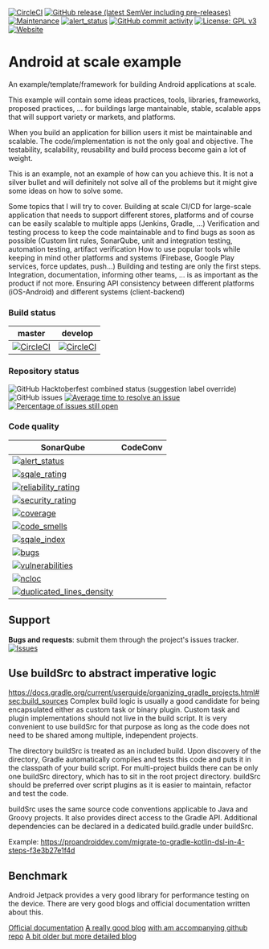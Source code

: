 [![CircleCI][circleCiStatusBadge]][circleCiUrl]     [![GitHub release (latest SemVer including pre-releases)][gitHubRelease]][gitHubReleaseUrl]       [![Maintenance][isMaintained]][gitHubActivityUrl]      [![alert_status][alertStatusBadge]][sonarCloudUrl]     [![GitHub commit activity][gitHubActivityBadge]][gitHubActivityUrl]     [![License: GPL v3][licenceBadge]][licenceUrl]      [![Website][websiteBadge]][websiteUrl]

# Android at scale example
An example/template/framework for building Android applications at scale.

This example will contain some ideas practices, tools, libraries, frameworks, proposed practices, ... for buildings large mantainable, stable, scalable apps that will support variety or markets, and platforms.

When you build an application for billion users it mist be maintainable and scalable. The code/implementation is not the only goal and objective. The testability, scalability, reusability and build process become gain a lot of weight. 

This is an example, not an example of how can you achieve this. It is not a silver bullet and will definitely not solve all of the problems but it might give some ideas on how to solve some. 

Some topics that I will try to cover.
Building at scale CI/CD for large-scale application that needs to support different stores, platforms and of course can be easily scalable to multiple apps (Jenkins, Gradle, ...)
Verification and testing process to keep the code maintainable and to find bugs as soon as possible (Custom lint rules, SonarQube, unit and integration testing, automation testing, artifact verification
How to use popular tools while keeping in mind other platforms and systems (Firebase, Google Play services, force updates, push...)
Building and testing are only the first steps. Integration, documentation, informing other teams, ... is as important as the product if not more.
Ensuring API consistency between different platforms (iOS-Android) and different systems (client-backend)



### Build status
| master | develop |
|--|--|
| [![CircleCI][circleCiMasterStatus]][circleCiMaster] | [![CircleCI][circleCiDevelopStatus]][CircleCiDevelop] |



### Repository status

![GitHub Hacktoberfest combined status (suggestion label override)](https://img.shields.io/github/hacktoberfest/2019/aljosamrak/android-at-scale-example?logo=GitHub&style=plastic)
![GitHub issues](https://img.shields.io/github/issues/aljosamrak/android-at-scale-example?style=plastic)
[![Average time to resolve an issue](http://isitmaintained.com/badge/resolution/aljosamrak/android-at-scale-example.svg)](http://isitmaintained.com/project/aljosamrak/android-at-scale-example "Average time to resolve an issue")
[![Percentage of issues still open](http://isitmaintained.com/badge/open/aljosamrak/android-at-scale-example.svg)](http://isitmaintained.com/project/aljosamrak/android-at-scale-example "Percentage of issues still open")



### Code quality
| SonarQube | CodeConv |
|--|--|
| [![alert_status][alertStatusBadge]][sonarCloudUrl] | |
| [![sqale_rating][sqaleRatingBadge]][sonarCloudUrl] | |
| [![reliability_rating][reliabilityRatingBadge]][sonarCloudUrl] | |
| [![security_rating][securityRatingBadge]][sonarCloudUrl] | |
| [![coverage][coverageBadge]][sonarCloudUrl] | |
| [![code_smells][codeSmellsBadge]][sonarCloudUrl] | |
| [![sqale_index][sqaleIndexBadge]][sonarCloudUrl] | |
| [![bugs][bugsBadge]][sonarCloudUrl] | |
| [![vulnerabilities][vulnerabilitiesBadge]][sonarCloudUrl] | |
| [![ncloc][nclocBadge]][sonarCloudUrl] | |
| [![duplicated_lines_density][duplicatedLinesDensityBadge]][sonarCloudUrl] | |




##  Support
__Bugs and requests__: submit them through the project's issues tracker.<br>
[![Issues](http://img.shields.io/github/issues/USER/REPO.svg)][gitHubIssuesUrl]




## Use buildSrc to abstract imperative logic
https://docs.gradle.org/current/userguide/organizing_gradle_projects.html#sec:build_sources 
Complex build logic is usually a good candidate for being encapsulated either as custom task or binary plugin. Custom task and plugin implementations should not live in the build script. It is very convenient to use buildSrc for that purpose as long as the code does not need to be shared among multiple, independent projects.

The directory buildSrc is treated as an included build. Upon discovery of the directory, Gradle automatically compiles and tests this code and puts it in the classpath of your build script. For multi-project builds there can be only one buildSrc directory, which has to sit in the root project directory. buildSrc should be preferred over script plugins as it is easier to maintain, refactor and test the code.

buildSrc uses the same source code conventions applicable to Java and Groovy projects. It also provides direct access to the Gradle API. Additional dependencies can be declared in a dedicated build.gradle under buildSrc.

Example: https://proandroiddev.com/migrate-to-gradle-kotlin-dsl-in-4-steps-f3e3b27e1f4d


## Benchmark
Android Jetpack provides a very good library for performance testing on the device. There are very good blogs and official documentation written about this.

[Official documentation](https://developer.android.com/studio/profile/benchmark)
[A really good blog](https://tech.olx.com/android-jetpack-benchmark-json-parsers-performance-1e76031a296b) [with am accompanying github repo](https://github.com/mootazltaief/android-json-benchmark)
[A bit older but more detailed blog](https://blog.mindorks.com/improving-android-app-performance-with-benchmarking)

<!--
    Reference-style links
-->

<!-- CircleCi URL -->
[circleCiUrl]: https://circleci.com/gh/aljosamrak/android-at-scale-example
[circleCiMaster]: https://circleci.com/gh/aljosamrak/android-at-scale-example/tree/master
[circleCiDevelop]: https://circleci.com/gh/aljosamrak/android-at-scale-example/tree/develop
[circleCiMasterStatus]: https://circleci.com/gh/aljosamrak/android-at-scale-example/tree/master.svg?style=svg
[circleCiDevelopStatus]: https://circleci.com/gh/aljosamrak/android-at-scale-example/tree/develop.svg?style=svg
[circleCiStatusBadge]:  https://circleci.com/gh/aljosamrak/android-at-scale-example.svg?style=shield

<!-- GitHub URL -->
[gitHubUrl]: https://github.com/aljosamrak/android-at-scale-example
[gitHubRelease]: https://img.shields.io/github/release/aljosamrak/android-at-scale-example.js.svg
[gitHubActivityBadge]: https://img.shields.io/github/commit-activity/m/aljosamrak/android-at-scale-example
[gitHubActivityUrl]: https://GitHub.com/aljosamrak/android-at-scale-example/graphs/commit-activity
[gitHubReleaseUrl]: https://github.com/aljosamrak/android-at-scale-example/releases
[gitHubIssuesUrl]: https://github.com/aljosamrak/android-at-scale-example/issues

<!-- Sonar Cloud URL -->
[sonarCloudUrl]: https://sonarcloud.io/dashboard?id=aljosamrak_android-at-scale-example

<!-- Badge URLs -->
[bugsBadge]: https://sonarcloud.io/api/project_badges/measure?project=aljosamrak_android-at-scale-example&metric=bugs
[codeSmellsBadge]: https://sonarcloud.io/api/project_badges/measure?project=aljosamrak_android-at-scale-example&metric=code_smells
[coverageBadge]: https://sonarcloud.io/api/project_badges/measure?project=aljosamrak_android-at-scale-example&metric=coverage
[duplicatedLinesDensityBadge]: https://sonarcloud.io/api/project_badges/measure?project=aljosamrak_android-at-scale-example&metric=duplicated_lines_density
[nclocBadge]: https://sonarcloud.io/api/project_badges/measure?project=aljosamrak_android-at-scale-example&metric=ncloc
[sqaleRatingBadge]: https://sonarcloud.io/api/project_badges/measure?project=aljosamrak_android-at-scale-example&metric=sqale_rating
[alertStatusBadge]: https://sonarcloud.io/api/project_badges/measure?project=aljosamrak_android-at-scale-example&metric=alert_status
[reliabilityRatingBadge]: https://sonarcloud.io/api/project_badges/measure?project=aljosamrak_android-at-scale-example&metric=reliability_rating
[securityRatingBadge]: https://sonarcloud.io/api/project_badges/measure?project=aljosamrak_android-at-scale-example&metric=security_rating
[sqaleIndexBadge]: https://sonarcloud.io/api/project_badges/measure?project=aljosamrak_android-at-scale-example&metric=sqale_index
[vulnerabilitiesBadge]: https://sonarcloud.io/api/project_badges/measure?project=aljosamrak_android-at-scale-example&metric=vulnerabilities

[qualityGateBadge]: https://sonarcloud.io/api/project_badges/quality_gate?project=aljosamrak_android-at-scale-example

<!--Licence references-->
[licenceUrl]: https://www.gnu.org/licenses/gpl-3.0
[licenceBadge]: https://img.shields.io/badge/License-GPLv3-blue.svg

<!--Website references-->
[websiteBadge]: https://img.shields.io/website?url=https%3A%2F%2Faljosamrak.github.io%2Fandroid-at-scale-example%2F
[websiteUrl]: https://aljosamrak.github.io/android-at-scale-example


<!--Is maintained reference-->
[isMaintained]: https://img.shields.io/badge/Maintained%3F-yes-green.svg
<!--[![Maintenance](https://img.shields.io/badge/Maintained%3F-no-red.svg)](https://bitbucket.org/lbesson/ansi-colors)-->
<!--[![No Maintenance Intended](http://unmaintained.tech/badge.svg)](http://unmaintained.tech/)-->